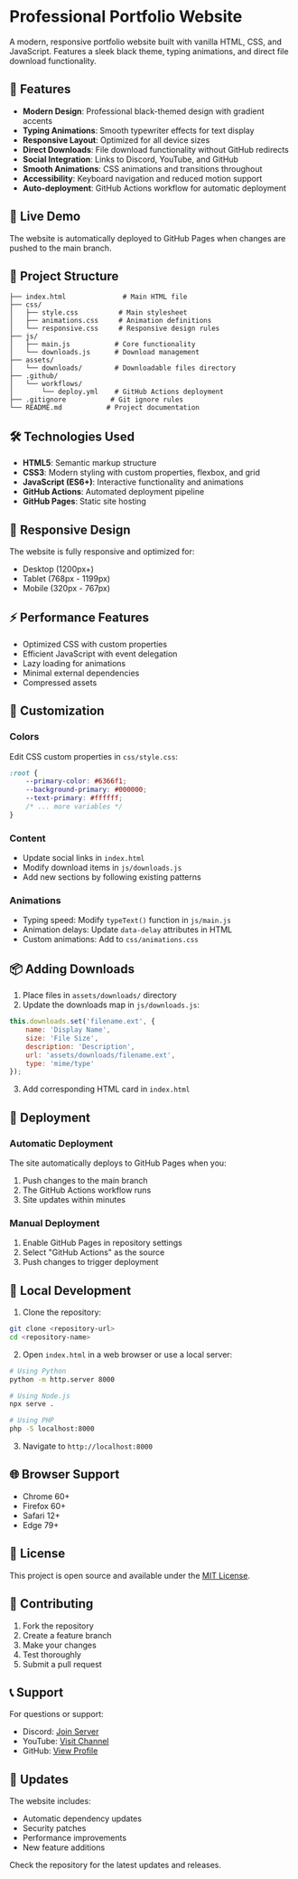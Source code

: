# Professional Portfolio Website

A modern, responsive portfolio website built with vanilla HTML, CSS, and JavaScript. Features a sleek black theme, typing animations, and direct file download functionality.

## 🌟 Features

- **Modern Design**: Professional black-themed design with gradient accents
- **Typing Animations**: Smooth typewriter effects for text display
- **Responsive Layout**: Optimized for all device sizes
- **Direct Downloads**: File download functionality without GitHub redirects
- **Social Integration**: Links to Discord, YouTube, and GitHub
- **Smooth Animations**: CSS animations and transitions throughout
- **Accessibility**: Keyboard navigation and reduced motion support
- **Auto-deployment**: GitHub Actions workflow for automatic deployment

## 🚀 Live Demo

The website is automatically deployed to GitHub Pages when changes are pushed to the main branch.

## 📁 Project Structure

```
├── index.html              # Main HTML file
├── css/
│   ├── style.css          # Main stylesheet
│   ├── animations.css     # Animation definitions
│   └── responsive.css     # Responsive design rules
├── js/
│   ├── main.js           # Core functionality
│   └── downloads.js      # Download management
├── assets/
│   └── downloads/        # Downloadable files directory
├── .github/
│   └── workflows/
│       └── deploy.yml    # GitHub Actions deployment
├── .gitignore           # Git ignore rules
└── README.md           # Project documentation
```

## 🛠️ Technologies Used

- **HTML5**: Semantic markup structure
- **CSS3**: Modern styling with custom properties, flexbox, and grid
- **JavaScript (ES6+)**: Interactive functionality and animations
- **GitHub Actions**: Automated deployment pipeline
- **GitHub Pages**: Static site hosting

## 📱 Responsive Design

The website is fully responsive and optimized for:
- Desktop (1200px+)
- Tablet (768px - 1199px)
- Mobile (320px - 767px)

## ⚡ Performance Features

- Optimized CSS with custom properties
- Efficient JavaScript with event delegation
- Lazy loading for animations
- Minimal external dependencies
- Compressed assets

## 🎨 Customization

### Colors
Edit CSS custom properties in `css/style.css`:
```css
:root {
    --primary-color: #6366f1;
    --background-primary: #000000;
    --text-primary: #ffffff;
    /* ... more variables */
}
```

### Content
- Update social links in `index.html`
- Modify download items in `js/downloads.js`
- Add new sections by following existing patterns

### Animations
- Typing speed: Modify `typeText()` function in `js/main.js`
- Animation delays: Update `data-delay` attributes in HTML
- Custom animations: Add to `css/animations.css`

## 📦 Adding Downloads

1. Place files in `assets/downloads/` directory
2. Update the downloads map in `js/downloads.js`:
```javascript
this.downloads.set('filename.ext', {
    name: 'Display Name',
    size: 'File Size',
    description: 'Description',
    url: 'assets/downloads/filename.ext',
    type: 'mime/type'
});
```
3. Add corresponding HTML card in `index.html`

## 🚀 Deployment

### Automatic Deployment
The site automatically deploys to GitHub Pages when you:
1. Push changes to the main branch
2. The GitHub Actions workflow runs
3. Site updates within minutes

### Manual Deployment
1. Enable GitHub Pages in repository settings
2. Select "GitHub Actions" as the source
3. Push changes to trigger deployment

## 🔧 Local Development

1. Clone the repository:
```bash
git clone <repository-url>
cd <repository-name>
```

2. Open `index.html` in a web browser or use a local server:
```bash
# Using Python
python -m http.server 8000

# Using Node.js
npx serve .

# Using PHP
php -S localhost:8000
```

3. Navigate to `http://localhost:8000`

## 🌐 Browser Support

- Chrome 60+
- Firefox 60+
- Safari 12+
- Edge 79+

## 📄 License

This project is open source and available under the [MIT License](LICENSE).

## 🤝 Contributing

1. Fork the repository
2. Create a feature branch
3. Make your changes
4. Test thoroughly
5. Submit a pull request

## 📞 Support

For questions or support:
- Discord: [Join Server](https://discord.gg/cpZpH75ajv)
- YouTube: [Visit Channel](https://youtube.com/@snopphin?si=V63UTu4bZspr3frz)
- GitHub: [View Profile](https://github.com/therealsnopphin)

## 🔄 Updates

The website includes:
- Automatic dependency updates
- Security patches
- Performance improvements
- New feature additions

Check the repository for the latest updates and releases.
